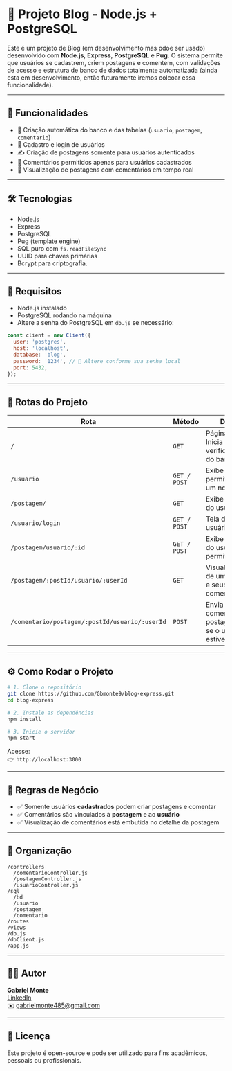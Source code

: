 
# 📝 Projeto Blog - Node.js + PostgreSQL

Este é um projeto de Blog (em desenvolvimento mas pdoe ser usado) desenvolvido com **Node.js**, **Express**, **PostgreSQL** e **Pug**. O sistema permite que usuários se cadastrem, criem postagens e comentem, com validações de acesso e estrutura de banco de dados totalmente automatizada (ainda esta em desenvolvimento, então futuramente iremos colcoar essa funcionalidade).

---

## 🚀 Funcionalidades

- 📌 Criação automática do banco e das tabelas (`usuario`, `postagem`, `comentario`)
- 👤 Cadastro e login de usuários
- ✍️ Criação de postagens somente para usuários autenticados
- 💬 Comentários permitidos apenas para usuários cadastrados
- 📄 Visualização de postagens com comentários em tempo real

---

## 🛠️ Tecnologias

- Node.js
- Express
- PostgreSQL
- Pug (template engine)
- SQL puro com `fs.readFileSync`
- UUID para chaves primárias
- Bcrypt para criptografia.

---

## 🔐 Requisitos

- Node.js instalado
- PostgreSQL rodando na máquina
- Altere a senha do PostgreSQL em `db.js` se necessário:

```js
const client = new Client({
  user: 'postgres',
  host: 'localhost',
  database: 'blog',
  password: '1234', // 🔧 Altere conforme sua senha local
  port: 5432,
});
```

---

## 🧭 Rotas do Projeto

| Rota | Método | Descrição |
|------|--------|-----------|
| `/` | `GET` | Página inicial. Inicia a verificação/criação do banco de dados |
| `/usuario` | `GET / POST` | Exibe usuários e permite cadastrar um novo |
| `/postagem/` | `GET ` | Exibe postagens do usuário |
| `/usuario/login` | `GET / POST` | Tela de login do usuário |
| `/postagem/usuario/:id` | `GET / POST` | Exibe postagens do usuário e permite criar novas |
| `/postagem/:postId/usuario/:userId` | `GET` | Visualiza detalhes de uma postagem e seus comentários |
| `/comentario/postagem/:postId/usuario/:userId` | `POST` | Envia um comentário para a postagem, apenas se o usuário estiver cadastrado |

---

## ⚙️ Como Rodar o Projeto

```bash
# 1. Clone o repositório
git clone https://github.com/Gbmonte9/blog-express.git
cd blog-express

# 2. Instale as dependências
npm install

# 3. Inicie o servidor
npm start
```

Acesse:  
👉 `http://localhost:3000`

---

## 🧪 Regras de Negócio

- ✅ Somente usuários **cadastrados** podem criar postagens e comentar
- ✅ Comentários são vinculados à **postagem** e ao **usuário**
- ✅ Visualização de comentários está embutida no detalhe da postagem

---

## 📁 Organização

```
/controllers
  /comentarioController.js
  /postagemController.js
  /usuarioController.js
/sql
  /bd
  /usuario
  /postagem
  /comentario
/routes
/views
/db.js
/dbClient.js
/app.js
```

---

## 👨‍💻 Autor

**Gabriel Monte**  
[LinkedIn](https://www.linkedin.com/in/gabriel-rodrigues-mt)  
✉️ gabrielmonte485@gmail.com

---

## 📝 Licença

Este projeto é open-source e pode ser utilizado para fins acadêmicos, pessoais ou profissionais.
